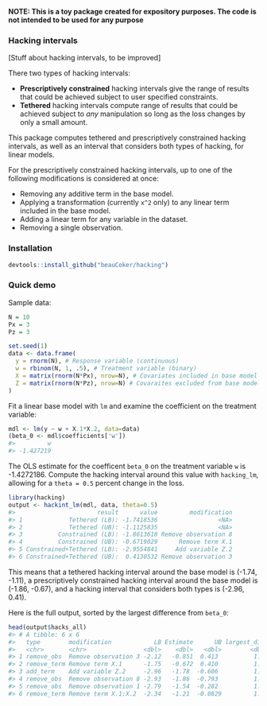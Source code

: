 <!-- README.md is generated from README.Rmd. Please edit that file -->
**NOTE: This is a toy package created for expository purposes. The code is not intended to be used for any purpose**

### Hacking intervals

\[Stuff about hacking intervals, to be improved\]

There two types of hacking intervals:

-   **Prescriptively constrained** hacking intervals give the range of results that could be achieved subject to user specified constraints.
-   **Tethered** hacking intervals compute range of results that could be achieved subject to *any* manipulation so long as the loss changes by only a small amount.

This package computes tethered and prescriptively constrained hacking intervals, as well as an interval that considers both types of hacking, for linear models.

For the prescriptively constrained hacking intervals, up to one of the following modifications is considered at once:

-   Removing any additive term in the base model.
-   Applying a transformation (currently `x^2` only) to any linear term included in the base model.
-   Adding a linear term for any variable in the dataset.
-   Removing a single observation.

### Installation

``` r
devtools::install_github("beauCoker/hacking")
```

### Quick demo

Sample data:

``` r
N = 10
Px = 3
Pz = 3

set.seed(1)
data <- data.frame(
  y = rnorm(N), # Response variable (continuous)
  w = rbinom(N, 1, .5), # Treatment variable (binary)
  X = matrix(rnorm(N*Px), nrow=N), # Covariates included in base model
  Z = matrix(rnorm(N*Pz), nrow=N) # Covaraites excluded from base model
)
```

Fit a linear base model with `lm` and examine the coefficient on the treatment variable:

``` r
mdl <- lm(y ~ w + X.1*X.2, data=data)
(beta_0 <- mdl$coefficients['w'])
#>         w 
#> -1.427219
```

The OLS estimate for the coefficent `beta_0` on the treatment variable `w` is -1.4272186. Compute the hacking interval around this value with `hacking_lm`, allowing for a `theta = 0.5` percent change in the loss.

``` r
library(hacking)
output <- hackint_lm(mdl, data, theta=0.5)
#>                       result      value         modification
#> 1             Tethered (LB): -1.7418536                 <NA>
#> 2             Tethered (UB): -1.1125835                 <NA>
#> 3          Constrained (LB): -1.8613618 Remove observation 8
#> 4          Constrained (UB): -0.6719029      Remove term X.1
#> 5 Constrained+Tethered (LB): -2.9554841     Add variable Z.2
#> 6 Constrained+Tethered (UB):  0.4130532 Remove observation 3
```

This means that a tethered hacking interval around the base model is (-1.74, -1.11), a prescriptively constrained hacking interval around the base model is (-1.86, -0.67), and a hacking interval that considers both types is (-2.96, 0.41).

Here is the full output, sorted by the largest difference from `beta_0`:

``` r
head(output$hacks_all)
#> # A tibble: 6 x 6
#>   type        modification            LB Estimate      UB largest_diff
#>   <chr>       <chr>                <dbl>    <dbl>   <dbl>        <dbl>
#> 1 remove_obs  Remove observation 3 -2.12   -0.851  0.413          1.84
#> 2 remove_term Remove term X.1      -1.75   -0.672  0.410          1.84
#> 3 add_term    Add variable Z.2     -2.96   -1.78  -0.606          1.53
#> 4 remove_obs  Remove observation 8 -2.93   -1.86  -0.793          1.50
#> 5 remove_obs  Remove observation 1 -2.79   -1.54  -0.282          1.36
#> 6 remove_term Remove term X.1:X.2  -2.34   -1.21  -0.0829         1.34
```
